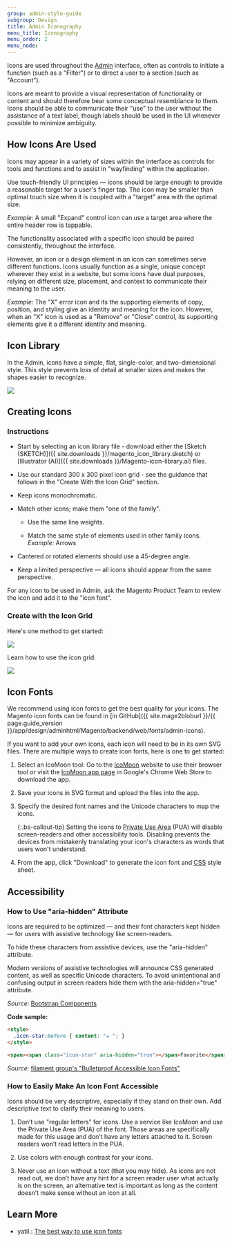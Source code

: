 ```yaml
---
group: admin-style-guide
subgroup: Design
title: Admin Iconography
menu_title: Iconography
menu_order: 2
menu_node:
---
```


Icons are used throughout the [Admin](https://glossary.magento.com/magento-admin) interface, often as controls to initiate a function (such as a "Filter") or to direct a user to a section (such as "Account").

Icons are meant to provide a visual representation of functionality or content and should therefore bear some conceptual resemblance to them. Icons should be able to communicate their "use" to the user without the assistance of a text label, though labels should be used in the UI whenever possible to minimize ambiguity.

## How Icons Are Used

Icons may appear in a variety of sizes within the interface as controls for tools and functions and to assist in "wayfinding" within the application.

Use touch-friendly UI principles — icons should be large enough to provide a reasonable target for a user's finger tap. The icon may be smaller than optimal touch size when it is coupled with a "target" area with the optimal size.

*Example:* A small "Expand" control icon can use a target area where the entire header row is tappable.

The functionality associated with a specific icon should be paired consistently, throughout the interface.

However, an icon or a design element in an icon can sometimes serve different functions. Icons usually function as a single, unique concept wherever they exist in a website, but some icons have dual purposes, relying on different size, placement, and context to communicate their meaning to the user.

*Example:* The "X" error icon and its the supporting elements of copy, position, and styling give an identity and meaning for the icon. However, when an "X" icon is used as a "Remove" or "Close" control, its supporting elements give it a different identity and meaning.

## Icon Library

In the Admin, icons have a simple, flat, single-color, and two-dimensional style. This style prevents loss of detail at smaller sizes and makes the shapes easier to recognize.

![](img/Magento-icon-contact-sheet.png)

## Creating Icons

### Instructions

*  Start by selecting an icon library file - download either the [Sketch (SKETCH)]({{ site.downloads }}/magento_icon_library.sketch) or [Illustrator (AI)]({{ site.downloads }}/Magento-icon-library.ai) files.

*  Use our standard 300 x 300 pixel icon grid - see the guidance that follows in the "Create With the Icon Grid" section.

*  Keep icons monochromatic.

*  Match other icons; make them "one of the family".

   *  Use the same line weights.

   *  Match the same style of elements used in other family icons. *Example:* Arrows

*  Cantered or rotated elements should use a 45-degree angle.

*  Keep a limited perspective — all icons should appear from the same perspective.

For any icon to be used in Admin, ask the Magento Product Team to review the icon and add it to the "icon font".

### Create with the Icon Grid

Here's one method to get started:

![](img/icon-construction-guide.png)

Learn how to use the icon grid:

![](img/using-icon-grid.png)

## Icon Fonts

We recommend using icon fonts to get the best quality for your icons. The Magento icon fonts can be found in [in GitHub]({{ site.mage2bloburl }}/{{ page.guide_version }}/app/design/adminhtml/Magento/backend/web/fonts/admin-icons).

If you want to add your own icons, each icon will need to be in its own SVG files. There are multiple ways to create icon fonts, here is one to get started:

1. Select an IcoMoon tool: Go to the [IcoMoon](https://icomoon.io/app/) website to use their browser tool or visit the [IcoMoon app page](https://chrome.google.com/webstore/detail/icomoon/kppingdhhalimbaehfmhldppemnmlcjd) in Google's Chrome Web Store to download the app.

1. Save your icons in SVG format and upload the files into the app.

1. Specify the desired font names and the Unicode characters to map the icons.

   {:.bs-callout-tip}
   Setting the icons to [Private Use Area](https://en.wikipedia.org/wiki/Private_Use_Areas#Private_Use_Areas) (PUA) will disable screen-readers and other accessibility tools. Disabling prevents the devices from mistakenly translating your icon's characters as words that users won't understand.

1. From the app, click "Download" to generate the icon font and [CSS](https://glossary.magento.com/css) style sheet.

## Accessibility

### How to Use "aria-hidden" Attribute

Icons are required to be optimized — and their font characters kept hidden — for users with assistive technology like screen-readers.

To hide these characters from assistive devices, use the "aria-hidden" attribute.

Modern versions of assistive technologies will announce CSS generated content, as well as specific Unicode characters. To avoid unintentional and confusing output in screen readers hide them with the aria-hidden="true" attribute.

*Source:* [Bootstrap Components](https://getbootstrap.com/docs/5.2/components/accordion/)

**Code sample:**

```html
<style>
  .icon-star:before { content: "★ "; }
</style>

<span><span class="icon-star" aria-hidden="true"></span>Favorite</span>

```

*Source:* [filament group's "Bulletproof Accessible Icon Fonts"](https://www.filamentgroup.com/lab/bulletproof_icon_fonts.html)

### How to Easily Make An Icon Font Accessible

Icons should be very descriptive, especially if they stand on their own. Add descriptive text to clarify their meaning to users.

1. Don’t use "regular letters" for icons. Use a service like IcoMoon and use the Private Use Area (PUA) of the font. Those areas are specifically made for this usage and don’t have any letters attached to it. Screen readers won’t read letters in the PUA.

1. Use colors with enough contrast for your icons.

1. Never use an icon without a text (that you may hide). As icons are not read out, we don’t have any hint for a screen reader user what actually is on the screen, an alternative text is important as long as the content doesn’t make sense without an icon at all.

## Learn More

*  yatil.: [The best way to use icon fonts](https://yatil.net/the-best-way-to-use-icon-fonts/)
